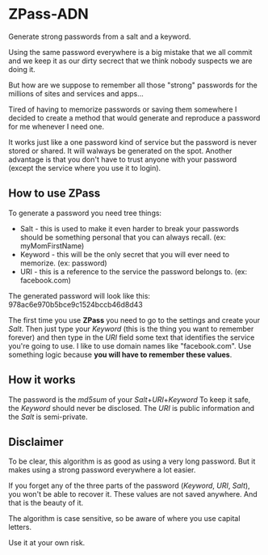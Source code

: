 ZPass-ADN
=========

Generate strong passwords from a salt and a keyword.

Using the same password everywhere is a big mistake that we all commit and we keep it as our dirty secrect that we think nobody suspects we are doing it.

But how are we suppose to remember all those "strong" passwords for the millions of sites and services and apps...

Tired of having to memorize passwords or saving them somewhere I decided to create a method that would generate and reproduce a password for me whenever I need one.

It works just like a one password kind of service but the password is never stored or shared. It will walways be generated on the spot. Another advantage is that you don't have to trust anyone with your password (except the service where you use it to login).


How to use ZPass
----------------

To generate a password you need tree things:
 - Salt    - this is used to make it even harder to break your passwords should be something personal that you can always recall. (ex: myMomFirstName)
 - Keyword - this will be the only secret that you will ever need to memorize. (ex: password)
 - URI     - this is a reference to the service the password belongs to. (ex: facebook.com)
 
The generated password will look like this:
 978ac6e970b5bce9c1524bccb46d8d43

The first time you use __ZPass__ you need to go to the settings and create your _Salt_.
Then just type your _Keyword_ (this is the thing you want to remember forever) and then type in the _URI_ field some text that identifies the service you're going to use. I like to use domain names like "facebook.com". Use something logic because __you will have to remember these values__.


How it works
------------

The password is the _md5sum_ of your _Salt_+_URI_+_Keyword_
To keep it safe, the _Keyword_ should never be disclosed.
The _URI_ is public information and the _Salt_ is semi-private.


Disclaimer
----------

To be clear, this algorithm is as good as using a very long password. But it makes using a strong password everywhere a lot easier.

If you forget any of the three parts of the password (_Keyword_, _URI_, _Salt_), you won't be able to recover it. These values are not saved anywhere. And that is the beauty of it.

The algorithm is case sensitive, so be aware of where you use capital letters.

Use it at your own risk.

